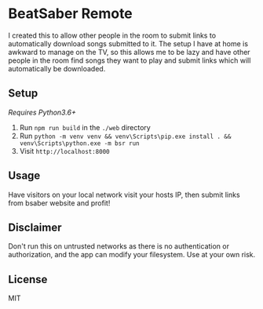 # BeatSaber Remote

I created this to allow other people in the room to submit links to automatically download songs submitted to it.
The setup I have at home is awkward to manage on the TV, so this allows me to be lazy and have other people in the room
find songs they want to play and submit links which will automatically be downloaded.

## Setup

_Requires Python3.6+_

1. Run `npm run build` in the `./web` directory
2. Run `python -m venv venv && venv\Scripts\pip.exe install . && venv\Scripts\python.exe -m bsr run`
3. Visit `http://localhost:8000`

## Usage

Have visitors on your local network visit your hosts IP, then submit links from bsaber website and profit!

## Disclaimer

Don't run this on untrusted networks as there is no authentication or authorization, and the app can 
modify your filesystem. Use at your own risk.

## License

MIT
